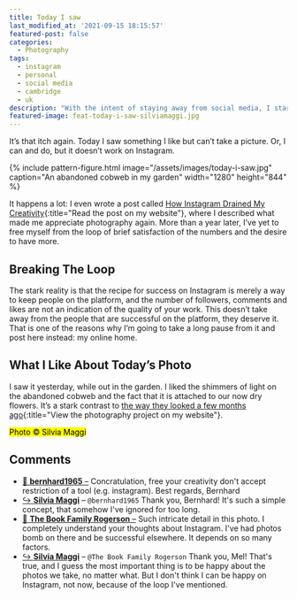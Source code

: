```yaml
---
title: Today I saw
last_modified_at: '2021-09-15 18:15:57'
featured-post: false
categories:
  - Photography
tags:
  - instagram
  - personal
  - social media
  - cambridge
  - uk
description: "With the intent of staying away from social media, I started 'Today I Saw', a series where I post one photo and a few thoughts about it."
featured-image: feat-today-i-saw-silviamaggi.jpg
---
```

<p class="lead">It’s that itch again. Today I saw something I like but can’t take a picture. Or, I can and do, but it doesn’t work on Instagram.</p>

<!--more-->

{% include pattern-figure.html image="/assets/images/today-i-saw.jpg" caption="An abandoned cobweb in my garden" width="1280" height="844" %}

It happens a lot: I even wrote a post called [How Instagram Drained My Creativity](/photography/instagram-drained-my-creativity/){:title="Read the post on my website"}, where I described what made me appreciate photography again. More than a year later, I’ve yet to free myself from the loop of brief satisfaction of the numbers and the desire to have more.

## Breaking The Loop

The stark reality is that the recipe for success on Instagram is merely a way to keep people on the platform, and the number of followers, comments and likes are not an indication of the quality of your work. This doesn’t take away from the people that are successful on the platform, they deserve it. That is one of the reasons why I’m going to take a long pause from it and post here instead: my online home.

## What I Like About Today’s Photo

I saw it yesterday, while out in the garden. I liked the shimmers of light on the abandoned cobweb and the fact that it is attached to our now dry flowers. It’s a stark contrast to [the way they looked a few months ago](/photography/isolation-photo-diary/){:title="View the photography project on my website"}.

<p class="detached"><mark class="smd-highlight small">Photo &copy; Silvia Maggi</mark></p>

<div class="smd-responses my-5 pt-3">
  <h2>Comments</h2>
  <div class="webmentions">
    <ul class="comments">
      <li>
        <a class="reaction" rel="nofollow ugc" title="mentioned" href="https://deramateurphotograph.de/">💬 <strong>bernhard1965</strong>&nbsp;&ndash;</a>
        <span>Concratulation, free your creativity don't accept restriction of a tool (e.g. instagram). Best regards, Bernhard</span>
      </li>
      <li class="reaction-reply">
        <a class="reaction" title="mentioned" href="{{ site.url }}">↪️ <strong>Silvia Maggi</strong></a>&nbsp;&ndash;&nbsp;<code>@bernhard1965</code>
        <span>Thank you, Bernhard! It's such a simple concept, that somehow I've ignored for too long.</span>
      </li>
      <li>
        <a class="reaction" rel="nofollow ugc" title="mentioned" href="http://thebookfamilyrogerson.com">💬 <strong>The Book Family Rogerson</strong>&nbsp;&ndash;</a>
        <span>Such intricate detail in this photo. I completely understand your thoughts about Instagram. I've had photos bomb on there and be successful elsewhere. It depends on so many factors.</span>
      </li>
      <li class="reaction-reply">
        <a class="reaction" title="mentioned" href="{{ site.url }}">↪️ <strong>Silvia Maggi</strong></a>&nbsp;&ndash;&nbsp;<code>@The Book Family Rogerson</code>
        <span>Thank you, Mel! That's true, and I guess the most important thing is to be happy about the photos we take, no matter what. But I don't think I can be happy on Instagram, not now, because of the loop I've mentioned.</span>
      </li>
    </ul>
  </div>
</div>